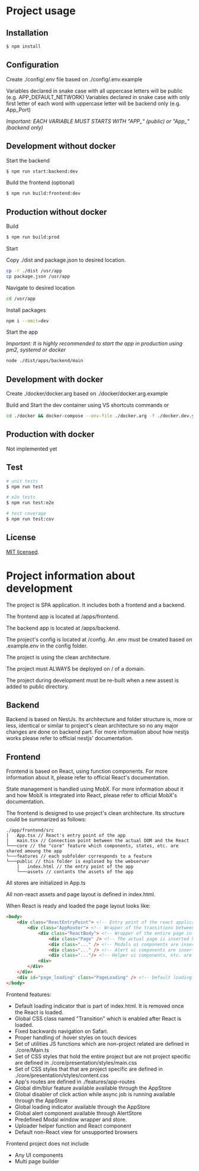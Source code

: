 # Project usage

## Installation

```bash
$ npm install
```

## Configuration

Create ./config/.env file based on ./config/.env.example

Variables declared in snake case with all uppercase letters will be public (e.g. APP_DEFAULT_NETWORK)
Variables declared in snake case with only first letter of each word with uppercase letter will be backend only (e.g. App_Port)

<em>Important: EACH VARIABLE MUST STARTS WITH "APP_" (public) or "App_" (backend only) </em>

## Development without docker

Start the backend

```bash
$ npm run start:backend:dev
```

Build the frontend (optional)

```bash
$ npm run build:frontend:dev
```

## Production without docker

Build

```bash
$ npm run build:prod
```

Start

Copy ./dist and package.json to desired location.
```bash
cp -r ./dist /usr/app
cp package.json /usr/app
```

Navigate to desired location
```bash
cd /usr/app
```

Install packages

```bash
npm i --omit=dev
```

Start the app

<em>Important: It is highly recommended to start the app in production using pm2, systemd or docker</em>

```bash
node ./dist/apps/backend/main
```

## Development with docker

Create ./docker/docker.arg based on ./docker/docker.arg.example

Build and Start the dev container using VS shortcuts commands or

```bash
cd ./docker && docker-compose --env-file ./docker.arg -f ./docker.dev.yml -p cudos-allowlist-boilerplate up --build
```

## Production with docker

Not implemented yet

## Test

```bash
# unit tests
$ npm run test

# e2e tests
$ npm run test:e2e

# test coverage
$ npm run test:cov
```

## License

[MIT licensed](LICENSE).


# Project information about development

The project is SPA application. It includes both a frontend and a backend.

The frontend app is located at /apps/frontend.

The backend app is located at /apps/backend.

The project's config is located at /config. An .env must be created based on .example.env in the config folder.

The project is using the clean architecture.

The project must ALWAYS be deployed on / of a domain.

The project during development must be re-built when a new assest is added to public directory.

## Backend

Backend is based on NestJs. Its architecture and folder structure is, more or less, identical or similar to project's clean architecture so no any major changes are done on backend part. For more information about how nestjs works please refer to official nestjs' documentation.

## Frontend

Frontend is based on React, using function components. For more information about it, please refer to official React's documentation.

State management is handled using MobX. For more information about it and how MobX is integrated into React, please refer to official MobX's documentation.

The frontend is designed to use project's clean architecture. Its structure could be summarized as follows:

```
./app/frontend/src
|   App.tsx // React's entry point of the app
|   main.tsx // Connection point between the actual DOM and the React
└───core // the "core" feature which components, states, etc. are shared amoung the app
└───features // each subfolder corresponds to a feature
└───public // this folder is explosed by the webserver
    |   index.html // the entry point of the app
    └───assets // contants the assets of the app

```

All stores are initialized in App.ts

All non-react assets and page layout is defined in index.html.

When React is ready and loaded the page layout looks like:

```html
<body>
    <div class="ReactEntryPoint"> <!-- Entry point of the react application. --> 
        <div class="AppRouter"> <!-- Wrapper of the transitions between pages. -->
            <div class="ReactBody"> <!-- Wrapper of the entire page inlcuding its ui helper components. -->
                <div class="Page" /> <!-- The actual page is inserted here. This is the actual ENTRY POINT of the app. -->
                <div class="..." /> <!-- Modals ui components are inserted here. -->
                <div class="..." /> <!-- Alert ui components are inserted here. -->
                <div class="..."/> <!-- Helper ui components, etc. are inserted here. -->
            <div>
        </div>
    </div>
    <div id="page_loading" class="PageLoading" /> <!-- Default loading indicator. --> 
</body>
```

Frontend features:
- Default loading indicator that is part of index.html. It is removed once the React is loaded.
- Global CSS class named "Transition" which is enabled after React is loaded.
- Fixed backwards navigation on Safari.
- Proper handling of :hover styles on touch devices
- Set of utilities JS functions which are non-project related are defined in ./core/Main.ts
- Set of CSS styles that hold the entire project but are not project specific are defined in ./core/presentation/styles/main.css
- Set of CSS styles that that are project specific are defined in ./core/presentation/styles/content.css
- App's routes are defined in ./features/app-routes
- Global dim/blur feature available available through the AppStore
- Global disabler of click action while async job is running available through the AppStore
- Global loading indicator available through the AppStore
- Global alert component available through AlertStore
- Predefined Modal window wrapper and store.
- Uploader helper function and React component
- Default non-React view for unsupported browsers

Frontend project does not include
- Any UI components
- Multi page builder


